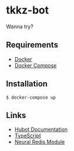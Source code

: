 # tkkz-bot

Wanna try?

## Requirements

* [Docker](https://docs.docker.com/install/)
* [Docker Compose](https://docs.docker.com/compose/install/)

## Installation

```
$ docker-compose up
```

## Links

* [Hubot Documentation](https://hubot.github.com/docs/)
* [TypeScript](https://www.typescriptlang.org/index.html)
* [Neural Redis Module](https://github.com/antirez/neural-redis)
